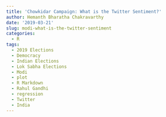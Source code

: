 ```yaml
---
title: 'Chowkidar Campaign: What is the Twitter Sentiment?'
author: Hemanth Bharatha Chakravarthy
date: '2019-03-21'
slug: modi-what-is-the-twitter-sentiment
categories:
  - R
tags:
  - 2019 Elections
  - Democracy
  - Indian Elections
  - Lok Sabha Elections
  - Modi
  - plot
  - R Markdown
  - Rahul Gandhi
  - regression
  - Twitter
  - India
---
```


